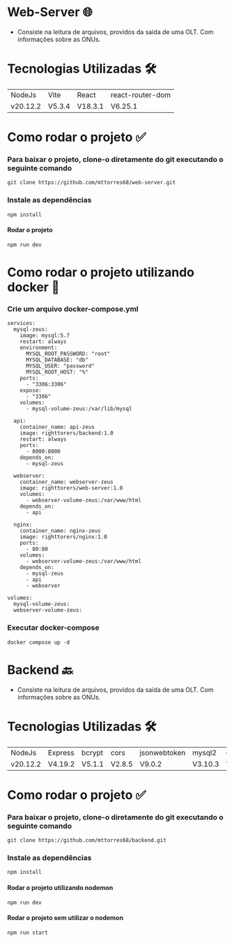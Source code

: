 # Web-Server 🌐
* Consiste na leitura de arquivos, providos da saída de uma OLT. Com informações sobre as ONUs.


# Tecnologias Utilizadas 🛠️
<table>
  <tr>
    <td>NodeJs</td>
    <td>Vite</td>
    <td>React</td>
    <td>react-router-dom</td>
  </tr>
  <tr>
    <td>v20.12.2</td>
    <td>V5.3.4</td>
    <td>V18.3.1</td>
    <td>V6.25.1</td>
  </tr>
</table>

# Como rodar o projeto ✅
### Para baixar o projeto, clone-o diretamente do git executando o seguinte comando
```
git clone https://github.com/mttorres68/web-server.git
```

### Instale as dependências 
```
npm install
```

#### Rodar o projeto
```
npm run dev
```

# Como rodar o projeto utilizando docker 🔧

### Crie um arquivo docker-compose.yml
```
services:
  mysql-zeus:
    image: mysql:5.7
    restart: always
    environment:
      MYSQL_ROOT_PASSWORD: "root"
      MYSQL_DATABASE: "db"
      MYSQL_USER: "password"
      MYSQL_ROOT_HOST: "%"
    ports:
      - "3306:3306"
    expose:
      - "3306"
    volumes:
      - mysql-volume-zeus:/var/lib/mysql

  api:
    container_name: api-zeus
    image: righttorers/backend:1.0
    restart: always
    ports:
      - 8000:8000
    depends_on:
      - mysql-zeus

  webserver:
    container_name: webserver-zeus
    image: righttorers/web-server:1.0
    volumes:
      - webserver-volume-zeus:/var/www/html
    depends_on:
      - api

  nginx:
    container_name: nginx-zeus
    image: righttorers/nginx:1.0
    ports:
      - 80:80
    volumes:
      - webserver-volume-zeus:/var/www/html
    depends_on:
      - mysql-zeus
      - api
      - webserver

volumes:
  mysql-volume-zeus:
  webserver-volume-zeus:
```
### Executar docker-compose
```
docker compose up -d
```
# Backend 🔙
* Consiste na leitura de arquivos, providos da saída de uma OLT. Com informações sobre as ONUs.


# Tecnologias Utilizadas 🛠️
<table>
  <tr>
    <td>NodeJs</td>
    <td>Express</td>
    <td>bcrypt</td>
    <td>cors</td>
    <td>jsonwebtoken</td>
    <td>mysql2</td>
    <td>dotenv</td>
    <td>nodemon</td>   
    
  </tr>
  <tr>
    <td>v20.12.2</td>
    <td>V4.19.2</td>
    <td>V5.1.1</td>
    <td>V2.8.5</td>
    <td>V9.0.2</td>
    <td>V3.10.3</td>
    <td>V16.4.5</td>
    <td>V3.1.4</td>
    
  </tr>
</table>

# Como rodar o projeto ✅
### Para baixar o projeto, clone-o diretamente do git executando o seguinte comando
```
git clone https://github.com/mttorres68/backend.git 
```

### Instale as dependências 
```
npm install
```

#### Rodar o projeto utilizando nodemon
```
npm run dev
```

#### Rodar o projeto sem utilizar o nodemon
```
npm run start
```




